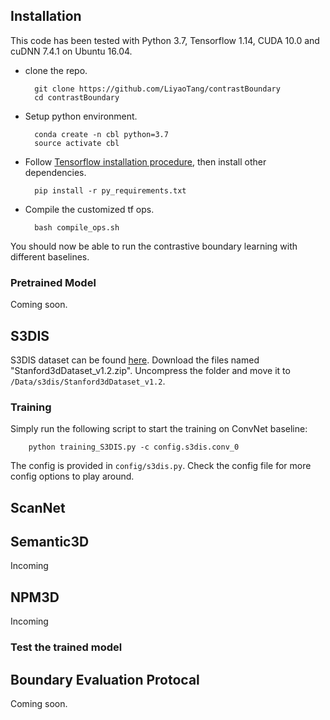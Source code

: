 
## Installation

This code has been tested with Python 3.7, Tensorflow 1.14, CUDA 10.0 and cuDNN 7.4.1 on Ubuntu 16.04.

- clone the repo.

        git clone https://github.com/LiyaoTang/contrastBoundary
        cd contrastBoundary

- Setup python environment.

        conda create -n cbl python=3.7
        source activate cbl

- Follow [Tensorflow installation procedure](https://www.tensorflow.org/install), then install other dependencies.

        pip install -r py_requirements.txt


- Compile the customized tf ops.

        bash compile_ops.sh

You should now be able to run the contrastive boundary learning with different baselines.

### Pretrained Model

Coming soon.


## S3DIS
S3DIS dataset can be found [here](https://goo.gl/forms/4SoGp4KtH1jfRqEj2). Download the files named "Stanford3dDataset_v1.2.zip". Uncompress the folder and move it to `/Data/s3dis/Stanford3dDataset_v1.2`.

### Training

Simply run the following script to start the training on ConvNet baseline:

        python training_S3DIS.py -c config.s3dis.conv_0

The config is provided in `config/s3dis.py`. Check the config file for more config options to play around.

## ScanNet



## Semantic3D

Incoming

## NPM3D

Incoming

### Test the trained model




## Boundary Evaluation Protocal
Coming soon.